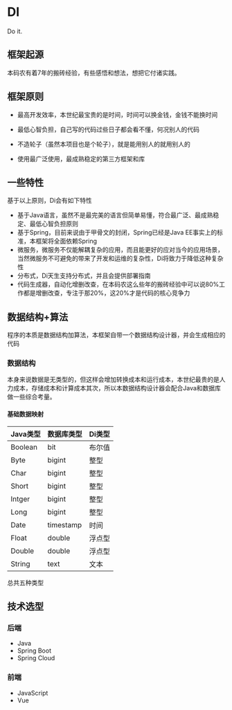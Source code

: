 # DI

Do it.

## 框架起源

本码农有着7年的搬砖经验，有些感悟和想法，想把它付诸实践。

## 框架原则

- 最高开发效率，本世纪最宝贵的是时间，时间可以换金钱，金钱不能换时间

- 最低心智负担，自己写的代码过些日子都会看不懂，何况别人的代码

- 不造轮子（虽然本项目也是个轮子），就是能用别人的就用别人的

- 使用最广泛使用，最成熟稳定的第三方框架和库

## 一些特性

基于以上原则，Di会有如下特性

- 基于Java语言，虽然不是最完美的语言但简单易懂，符合最广泛、最成熟稳定、最低心智负担原则
- 基于Spring，目前来说由于甲骨文的封闭，Spring已经是Java EE事实上的标准，本框架将全面依赖Spring
- 微服务，微服务不仅能解耦复杂的应用，而且能更好的应对当今的应用场景，当然微服务不可避免的带来了开发和运维的复杂性，Di将致力于降低这种复杂性
- 分布式，Di天生支持分布式，并且会提供部署指南
- 代码生成器，自动化增删改查，在本码农这么些年的搬砖经验中可以说80%工作都是增删改查，专注于那20%，这20%才是代码的核心竞争力

## 数据结构+算法

程序的本质是数据结构加算法，本框架自带一个数据结构设计器，并会生成相应的代码

### 数据结构

本身来说数据是无类型的，但这样会增加转换成本和运行成本，本世纪最贵的是人力成本，存储成本和计算成本其次，所以本数据结构设计器会配合Java和数据库做一些综合考量。

#### 基础数据映射

|Java类型|数据库类型|Di类型|
|-|-|-|
|Boolean|bit|布尔值
|Byte|bigint|整型
|Char|bigint|整型
|Short|bigint|整型
|Intger|bigint|整型
|Long|bigint|整型
|Date|timestamp|时间
|Float|double|浮点型
|Double|double|浮点型
|String|text|文本

总共五种类型

## 技术选型

### 后端

- Java
- Spring Boot
- Spring Cloud

### 前端

- JavaScript
- Vue
